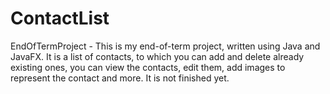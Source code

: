 # ContactList
EndOfTermProject - 
This is my end-of-term project, written using Java and JavaFX.
It is a list of contacts, to which you can add and delete already existing ones, you can view the contacts, edit them,
add images to represent the contact and more.
It is not finished yet.

